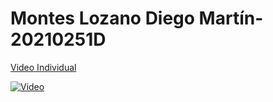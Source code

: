 # Montes Lozano Diego Martín- 20210251D

[Video Individual](https://youtu.be/qljueE3R0nI)

[![Video]()](https://youtu.be/qljueE3R0nI)
